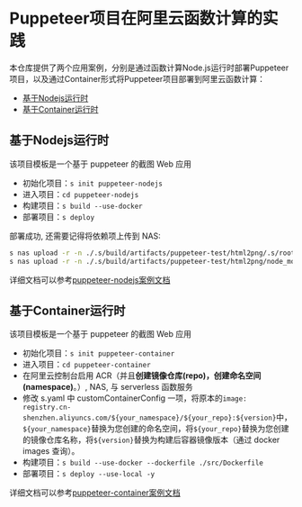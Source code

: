 # Puppeteer项目在阿里云函数计算的实践

本仓库提供了两个应用案例，分别是通过函数计算Node.js运行时部署Puppeteer项目，以及通过Container形式将Puppeteer项目部署到阿里云函数计算：

- [基于Nodejs运行时](#基于Nodejs运行时)
- [基于Container运行时](基于Container运行时)

## 基于Nodejs运行时

该项目模板是一个基于 puppeteer 的截图 Web 应用

- 初始化项目：`s init puppeteer-nodejs`
- 进入项目：`cd puppeteer-nodejs`
- 构建项目：`s build --use-docker`
- 部署项目：`s deploy`

部署成功, 还需要记得将依赖项上传到 NAS:

```bash
s nas upload -r -n ./.s/build/artifacts/puppeteer-test/html2png/.s/root /mnt/auto/root
s nas upload -r -n ./.s/build/artifacts/puppeteer-test/html2png/node_modules  /mnt/auto/node_modules
```

详细文档可以参考[puppeteer-nodejs案例文档](./puppeteer-nodejs/src)

## 基于Container运行时

该项目模板是一个基于 puppeteer 的截图 Web 应用

- 初始化项目：`s init puppeteer-container`
- 进入项目：`cd puppeteer-container`
- 在阿里云控制台启用 ACR（并且**创建镜像仓库(repo)，创建命名空间(namespace)**。）, NAS, 与 serverless 函数服务
- 修改 s.yaml 中 customContainerConfig 一项，将原本的`image: registry.cn-shenzhen.aliyuncs.com/${your_namespace}/${your_repo}:${version}`中，`${your_namespace}`替换为您创建的命名空间，将`${your_repo}`替换为您创建的镜像仓库名称，将`${version}`替换为构建后容器镜像版本（通过 docker images 查询）。
- 构建项目：`s build --use-docker --dockerfile ./src/Dockerfile`
- 部署项目：`s deploy --use-local -y`

详细文档可以参考[puppeteer-container案例文档](./puppeteer-container/src)